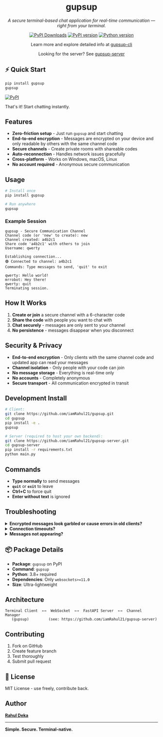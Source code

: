<div align="center">

# gupsup

<em>A secure terminal-based chat application for real-time communication — right from your terminal.</em>

[![PyPI Downloads](https://static.pepy.tech/badge/gupsup)](https://pepy.tech/projects/gupsup)
[![PyPI version](https://img.shields.io/pypi/v/gupsup)](https://pypi.org/project/gupsup/)
[![Python version](https://img.shields.io/pypi/pyversions/gupsup)](https://pypi.org/project/gupsup/)

Learn more and explore detailed info at [gupsup-cli](https://gupsup-cli.vercel.app/)

Looking for the server? See [gupsup-server](https://github.com/iamRahul21/terminalchat-server)
</div>



## ⚡ Quick Start

```bash
pip install gupsup
gupsup
```

[![PyPI](https://img.shields.io/pypi/v/gupsup?label=Install%20from%20PyPI)](https://pypi.org/project/gupsup/)

That's it! Start chatting instantly.

## Features

- **Zero-friction setup** - Just run `gupsup` and start chatting
- **End-to-end encryption** - Messages are encrypted on your device and only readable by others with the same channel code
- **Secure channels** - Create private rooms with shareable codes  
- **Auto-reconnection** - Handles network issues gracefully
- **Cross-platform** - Works on Windows, macOS, Linux
- **No account required** - Anonymous secure communication

## Usage

```bash
# Install once
pip install gupsup

# Run anywhere
gupsup
```

### Example Session
```
gupsup - Secure Communication Channel
Channel code (or 'new' to create): new
Channel created: a4b2c1
Share code 'a4b2c1' with others to join
Username: qwerty

Establishing connection...
🟢 Connected to channel: a4b2c1
Commands: Type messages to send, 'quit' to exit

qwerty: Hello world!
mrrobot: Hey there!
qwerty: quit
Terminating session.
```

## How It Works

1. **Create or join** a secure channel with a 6-character code
2. **Share the code** with people you want to chat with
3. **Chat securely** - messages are only sent to your channel
4. **No persistence** - messages disappear when you disconnect

## Security & Privacy

- **End-to-end encryption** - Only clients with the same channel code and updated app can read your messages
- **Channel isolation** - Only people with your code can join
- **No message storage** - Everything is real-time only
- **No accounts** - Completely anonymous
- **Secure transport** - All communication encrypted in transit

## Development Install
```bash
# Client:
git clone https://github.com/iamRahul21/gupsup.git
cd gupsup
pip install -e .
gupsup

# Server (required to host your own backend):
git clone https://github.com/iamRahul21/gupsup-server.git
cd gupsup-server
pip install -r requirements.txt
python main.py
```

## Commands

- **Type normally** to send messages
- **`quit`** or **`exit`** to leave
- **Ctrl+C** to force quit
- **Enter without text** is ignored

## Troubleshooting

<details>
<summary><strong>Encrypted messages look garbled or cause errors in old clients?</strong></summary>

- Make sure all users are on the latest version of the app to support end-to-end encryption.

</details>

<details>
<summary><strong>Connection timeouts?</strong></summary>

- First connection may be slow (server waking up)
- Try again - should connect immediately
- Check internet connection

</details>

<details>
<summary><strong>Messages not appearing?</strong></summary>

- Ensure same channel code
- Check if others are actually connected
- Try creating a new channel

</details>

## 📦 Package Details

- **Package**: `gupsup` on PyPI
- **Command**: `gupsup` 
- **Python**: 3.8+ required
- **Dependencies**: Only `websockets>=11.0`
- **Size**: Ultra-lightweight

## Architecture

```
Terminal Client  ←→  WebSocket  ←→  FastAPI Server  ←→  Channel Manager
   (gupsup)         (see: https://github.com/iamRahul21/gupsup-server)
```

## Contributing

1. Fork on GitHub
2. Create feature branch
3. Test thoroughly  
4. Submit pull request

## 📄 License

MIT License - use freely, contribute back.

## Author

**[Rahul Deka](https://rahul-deka.vercel.app/)**

---

**Simple. Secure. Terminal-native.**